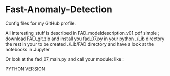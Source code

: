 # Fast-Anomaly-Detection
Config files for my GitHub profile.

All interesting stuff is described in FAD_modeldescription_v01.pdf
simple ; download FAD_git.zip and install you fad_07.py in your python ./Lib directory
the rest in your to be created ./Lib/FAD directory and have a look at the notebooks in Jupyter

Or look at the fad_07_main.py and call your module:
like :

PYTHON VERSION


